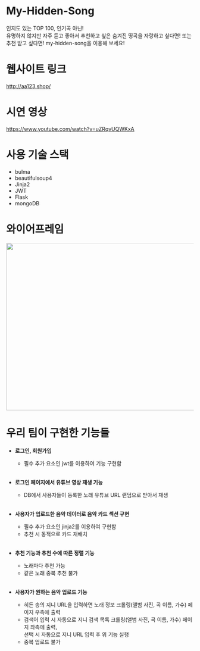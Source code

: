# My-Hidden-Song
인지도 있는 TOP 100, 인기곡 아닌!  
유명하지 않지만 자주 듣고 좋아서 추천하고 싶은 숨겨진 띵곡을 자랑하고 싶다면! 또는 추천 받고 싶다면!
my-hidden-song을 이용해 보세요!

# 웹사이트 링크
 http://aa123.shop/

# 시연 영상
 https://www.youtube.com/watch?v=uZRqvUQWKxA

# 사용 기술 스택
- bulma   
- beautifulsoup4
- Jinja2
- JWT
- Flask
- mongoDB

# 와이어프레임
<img src="https://user-images.githubusercontent.com/99638050/167824392-d40d0041-c924-4318-8e4a-ee2100be8603.jpg" width="800px" height="450px"></img><br/>

# 우리 팀이 구현한 기능들

- **로그인, 회원가입**   
    * 필수 추가 요소인 jwt를 이용하여 기능 구현함   
    
    <br>
    
- **로그인 페이지에서 유튜브 영상 재생 기능**
    * DB에서 사용자들이 등록한 노래 유튜브 URL 랜덤으로 받아서 재생
    
    <br>
- **사용자가 업로드한 음악 데이터로 음악 카드 섹션 구현**   
    * 필수 추가 요소인 jinja2를 이용하여 구현함   
    * 추천 시 동적으로 카드 재배치      
  
    
    <br>
    
        
- **추천 기능과 추천 수에 따른 정렬 기능**   
    * 노래마다 추천 가능      
    * 같은 노래 중복 추천 불가   
       <br>
- **사용자가 원하는 음악 업로드 기능**   
    * 히든 송의 지니 URL을 입력하면 노래 정보 크롤링(앨범 사진, 곡 이름, 가수) 페이지 우측에 출력    
    * 검색어 입력 시 자동으로 지니 검색 목록 크롤링(앨범 사진, 곡 이름, 가수) 페이지 좌측에 출력,    
          선택 시 자동으로 지니 URL 입력 후 위 기능 실행   
    * 중복 업로드 불가      
   


<br>
    

